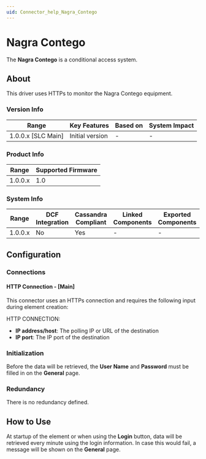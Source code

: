 ```yaml
---
uid: Connector_help_Nagra_Contego
---
```


# Nagra Contego

The **Nagra Contego** is a conditional access system.

## About

This driver uses HTTPs to monitor the Nagra Contego equipment.

### Version Info

| **Range**            | **Key Features** | **Based on** | **System Impact** |
|----------------------|------------------|--------------|-------------------|
| 1.0.0.x \[SLC Main\] | Initial version  | \-           | \-                |

### Product Info

| **Range** | **Supported Firmware** |
|-----------|------------------------|
| 1.0.0.x   | 1.0                    |

### System Info

| **Range** | **DCF Integration** | **Cassandra Compliant** | **Linked Components** | **Exported Components** |
|-----------|---------------------|-------------------------|-----------------------|-------------------------|
| 1.0.0.x   | No                  | Yes                     | \-                    | \-                      |

## Configuration

### Connections

#### HTTP Connection - \[Main\]

This connector uses an HTTPs connection and requires the following input during element creation:

HTTP CONNECTION:

- **IP address/host**: The polling IP or URL of the destination
- **IP port**: The IP port of the destination

### Initialization

Before the data will be retrieved, the **User Name** and **Password** must be filled in on the **General** page.

### Redundancy

There is no redundancy defined.

## How to Use

At startup of the element or when using the **Login** button, data will be retrieved every minute using the login information. In case this would fail, a message will be shown on the **General** page.
